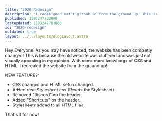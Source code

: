 ```yaml
---
title: "2020 Redesign"
description: "I redesigned nat3z.github.io from the ground up. This is the changelog."
published: 1593247703000
lastupdated: 1593247703000
id: "2020-redesign"
outdated: true
layout: ../../layouts/BlogLayout.astro
---
```


Hey Everyone! As you may have noticed, the website has been completly changed! This is because the old website was cluttered and was just not visually appealing in my opinion. With some more knowledge of CSS and HTML, I recreated the website from the ground up!

NEW FEATURES:
* CSS changed and HTML setup changed.
* Added resetStylesheet.css (Resets the Stylesheet)
* Removed "Discord" on the header.
* Added "Shortcuts" on the header.
* Stylesheets added to all HTML files.

That's it for now!